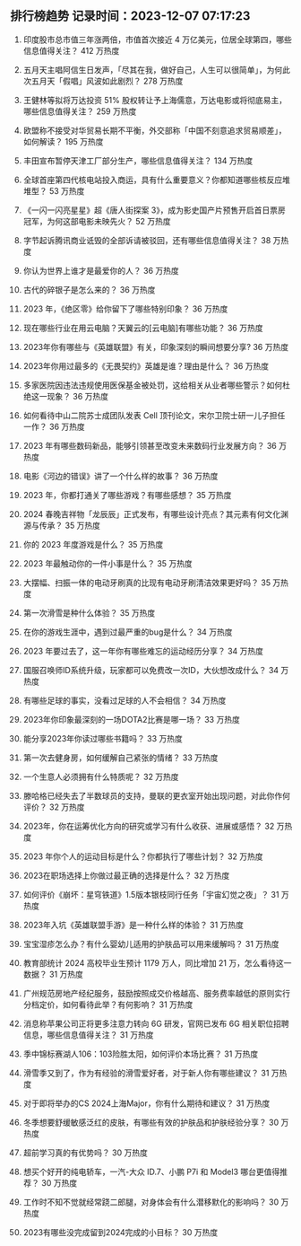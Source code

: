
## 排行榜趋势 记录时间：2023-12-07 07:17:23
  
  1. 印度股市总市值三年涨两倍，市值首次接近 4 万亿美元，位居全球第四，哪些信息值得关注？ 412 万热度
    
  2. 五月天主唱阿信生日发声，「尽其在我，做好自己，人生可以很简单」，为何此次五月天「假唱」风波如此剧烈？ 278 万热度
    
  3. 王健林等拟将万达投资 51% 股权转让予上海儒意，万达电影或将彻底易主，哪些信息值得关注？ 259 万热度
    
  4. 欧盟称不接受对华贸易长期不平衡，外交部称「中国不刻意追求贸易顺差」，如何解读？ 195 万热度
    
  5. 丰田宣布暂停天津工厂部分生产，哪些信息值得关注？ 134 万热度
    
  6. 全球首座第四代核电站投入商运，具有什么重要意义？你都知道哪些核反应堆堆型？ 53 万热度
    
  7. 《一闪一闪亮星星》超《唐人街探案 3》，成为影史国产片预售开启首日票房冠军，为何这部电影未映先火？ 52 万热度
    
  8. 字节起诉腾讯商业诋毁的全部诉请被驳回，还有哪些信息值得关注？ 38 万热度
    
  9. 你认为世界上谁才是最爱你的人？ 36 万热度
    
  10. 古代的碎银子是怎么来的？ 36 万热度
    
  11. 2023 年，《绝区零》给你留下了哪些特别印象？ 36 万热度
    
  12. 现在哪些行业在用云电脑？天翼云的[云电脑]有哪些功能？ 36 万热度
    
  13. 2023年你有哪些与《英雄联盟》有关，印象深刻的瞬间想要分享? 36 万热度
    
  14. 2023年你用过最多的《无畏契约》英雄是谁？理由是什么？ 36 万热度
    
  15. 多家医院因违法违规使用医保基金被处罚，这给相关从业者哪些警示？如何杜绝这一现象？ 36 万热度
    
  16. 如何看待中山二院苏士成团队发表 Cell 顶刊论文，宋尔卫院士研一儿子担任一作？ 36 万热度
    
  17. 2023 年有哪些数码新品，能够引领甚至改变未来数码行业发展方向？ 36 万热度
    
  18. 电影《河边的错误》讲了一个什么样的故事？ 36 万热度
    
  19. 2023 年，你都打通关了哪些游戏？有哪些感想？ 35 万热度
    
  20. 2024 春晚吉祥物「龙辰辰」正式发布，有哪些设计亮点？其元素有何文化渊源与传承？ 35 万热度
    
  21. 你的 2023 年度游戏是什么？ 35 万热度
    
  22. 2023 年最触动你的一件小事是什么？ 35 万热度
    
  23. 大摆幅、扫振一体的电动牙刷真的比现有电动牙刷清洁效果更好吗？ 35 万热度
    
  24. 第一次滑雪是种什么体验？ 35 万热度
    
  25. 在你的游戏生涯中，遇到过最严重的bug是什么？ 34 万热度
    
  26. 2023 年要过去了，这一年你有哪些难忘的运动经历分享？ 34 万热度
    
  27. 国服召唤师ID系统升级，玩家都可以免费改一次ID，大伙想改成什么？ 34 万热度
    
  28. 有哪些足球的事实，没看过足球的人不会相信？ 34 万热度
    
  29. 2023年你印象最深刻的一场DOTA2比赛是哪一场？ 33 万热度
    
  30. 能分享2023年你读过哪些书籍吗？ 33 万热度
    
  31. 第一次去健身房，如何缓解自己紧张的情绪？ 33 万热度
    
  32. 一个生意人必须拥有什么特质呢？ 32 万热度
    
  33. 滕哈格已经失去了半数球员的支持，曼联的更衣室开始出现问题，对此你作何评价？ 32 万热度
    
  34. 2023年，你在运筹优化方向的研究或学习有什么收获、进展或感悟？ 32 万热度
    
  35. 2023 年你个人的运动目标是什么？你都执行了哪些计划？ 32 万热度
    
  36. 2023在职场选择上你做过最正确的选择是什么？ 32 万热度
    
  37. 如何评价《崩坏：星穹铁道》1.5版本银枝同行任务「宇宙幻觉之夜」？ 31 万热度
    
  38. 2023年入坑《英雄联盟手游》是一种什么样的体验？ 31 万热度
    
  39. 宝宝湿疹怎么办？有什么婴幼儿适用的护肤品可以用来缓解吗？ 31 万热度
    
  40. 教育部统计 2024 高校毕业生预计 1179 万人，同比增加 21 万，怎么看待这一数据？ 31 万热度
    
  41. 广州规范房地产经纪服务，鼓励按照成交价格越高、服务费率越低的原则实行分档定价，如何看待此举？有何影响？ 31 万热度
    
  42. 消息称苹果公司正将更多注意力转向 6G 研发，官网已发布 6G 相关职位招聘信息，哪些信息值得关注？ 31 万热度
    
  43. 季中锦标赛湖人106：103险胜太阳，如何评价本场比赛？ 31 万热度
    
  44. 滑雪季又到了，作为有经验的滑雪爱好者，对于新人你有哪些建议？ 31 万热度
    
  45. 对于即将举办的CS 2024上海Major，你有什么期待和建议？ 31 万热度
    
  46. 冬季想要舒缓敏感泛红的皮肤，有哪些有效的护肤品和护肤经验分享？ 30 万热度
    
  47. 超前学习真的有优势吗？ 30 万热度
    
  48. 想买个好开的纯电轿车，一汽-大众 ID.7、小鹏 P7i 和 Model3 哪台更值得推荐？ 30 万热度
    
  49. 工作时不知不觉就经常跷二郎腿，对身体会有什么潜移默化的影响吗？ 30 万热度
    
  50. 2023有哪些没完成留到2024完成的小目标？ 30 万热度
    